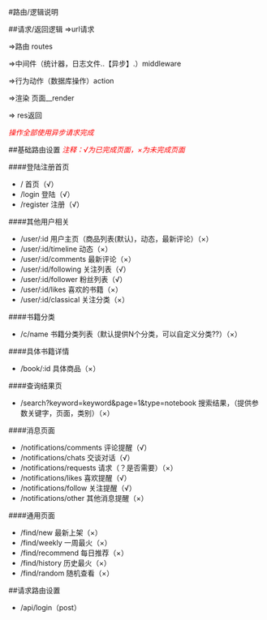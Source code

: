 #路由/逻辑说明

##请求/返回逻辑
=>url请求 

=>路由 routes

=>中间件（统计器，日志文件..【异步】.）middleware

=>行为动作（数据库操作）action 

=>渲染 页面__render

=> res返回

*<font style="color: red">操作全部使用异步请求完成</font>*


##基础路由设置
*<font style="color: red">注释：√为已完成页面，×为未完成页面</font>*

####登陆注册首页
* /			首页（√）
* /login			登陆（√）
* /register		注册（√）

####其他用户相关
* /user/:id		用户主页（商品列表(默认)，动态，最新评论）（×）
* /user/:id/timeline	动态（×）
* /user/:id/comments	最新评论（×）
* /user/:id/following	关注列表（√）
* /user/:id/follower	粉丝列表（√）
* /user/:id/likes		喜欢的书籍（×）
* /user/:id/classical	关注分类（×）

####书籍分类
* /c/name		书籍分类列表（默认提供N个分类，可以自定义分类??）（×）

####具体书籍详情
* /book/:id		具体商品（×）

####查询结果页
* /search?keyword=keyword&page=1&type=notebook			搜索结果，（提供参数关键字，页面，类别）（×）

####消息页面
* /notifications/comments	评论提醒（√）
* /notifications/chats		交谈对话（√）
* /notifications/requests		请求（？是否需要）（×）
* /notifications/likes		喜欢提醒（√）
* /notifications/follow		关注提醒（√）
* /notifications/other		其他消息提醒（×）


####通用页面
* /find/new			最新上架（×）
* /find/weekly			一周最火（×）
* /find/recommend		每日推荐（×）
* /find/history			历史最火（×）
* /find/random			随机查看（×）


##请求路由设置

* /api/login（post）
